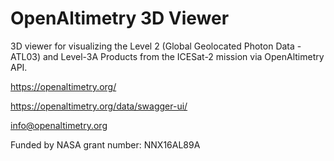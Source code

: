 # OpenAltimetry 3D Viewer
3D viewer for visualizing the Level 2 (Global Geolocated Photon Data - ATL03) and Level-3A Products from the ICESat-2 mission via OpenAltimetry API.

https://openaltimetry.org/

https://openaltimetry.org/data/swagger-ui/

info@openaltimetry.org

Funded by NASA grant number: NNX16AL89A

